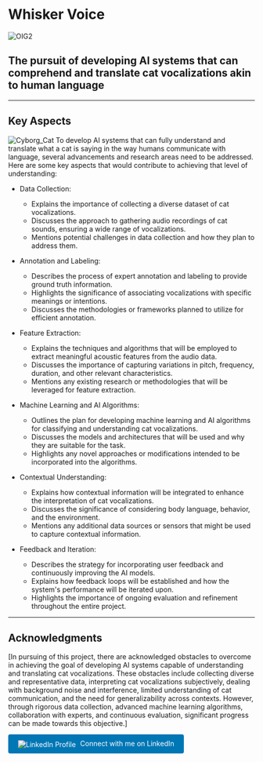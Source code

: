 # Whisker Voice
![OIG2](https://github.com/Mysticwaan/Whiskers-Voice/assets/136006928/e91c6d22-46b6-4948-a2a8-b95e414aa3cc)

    
## The pursuit of developing AI systems that can comprehend and translate cat vocalizations akin to human language   
       
---
   
## Key Aspects    
  ![Cyborg_Cat](https://i.imgur.com/M4vaeubh.png)
To develop AI systems that can fully understand and translate what a cat is saying in the way humans communicate with language, several advancements and research areas need to be addressed. Here are some key aspects that would contribute to achieving that level of understanding:

- Data Collection:     
  - Explains the importance of collecting a diverse dataset of cat vocalizations.
  - Discusses the approach to gathering audio recordings of cat sounds, ensuring a wide range of vocalizations.
  - Mentions potential challenges in data collection and how they plan to address them.  
    
- Annotation and Labeling:
  - Describes the process of expert annotation and labeling to provide ground truth information.
  - Highlights the significance of associating vocalizations with specific meanings or intentions.
  - Discusses the methodologies or frameworks planned to utilize for efficient annotation.

- Feature Extraction:
  - Explains the techniques and algorithms that will be employed to extract meaningful acoustic features from the audio data.
  - Discusses the importance of capturing variations in pitch, frequency, duration, and other relevant characteristics.
  - Mentions any existing research or methodologies that will be leveraged for feature extraction.

- Machine Learning and AI Algorithms:
  - Outlines the plan for developing machine learning and AI algorithms for classifying and understanding cat vocalizations.
  - Discusses the models and architectures that will be used and why they are suitable for the task.
  - Highlights any novel approaches or modifications intended to be incorporated into the algorithms.

- Contextual Understanding:
  - Explains how contextual information will be integrated to enhance the interpretation of cat vocalizations.
  - Discusses the significance of considering body language, behavior, and the environment.
  - Mentions any additional data sources or sensors that might be used to capture contextual information.

- Feedback and Iteration:
  - Describes the strategy for incorporating user feedback and continuously improving the AI models.
  - Explains how feedback loops will be established and how the system's performance will be iterated upon.
  - Highlights the importance of ongoing evaluation and refinement throughout the entire project.

---

## Acknowledgments

[In pursuing of this project, there are acknowledged obstacles to overcome in achieving the goal of developing AI systems capable of understanding and translating cat vocalizations. These obstacles include collecting diverse and representative data, interpreting cat vocalizations subjectively, dealing with background noise and interference, limited understanding of cat communication, and the need for generalizability across contexts. However, through rigorous data collection, advanced machine learning algorithms, collaboration with experts, and continuous evaluation, significant progress can be made towards this objective.]


<a href="https://www.linkedin.com/in/marwaan-issa/" target="_blank" style="text-decoration: none; display: inline-block; background-color: #0077B5; color: white; padding: 10px 20px; border-radius: 4px;">
  <img src="https://img.shields.io/badge/LinkedIn-Profile-blue" alt="LinkedIn Profile" style="vertical-align: middle;">
  <span style="margin-left: 5px;"> Connect with me on LinkedIn</span>
</a>

